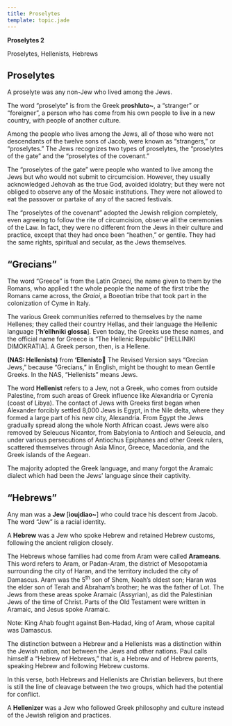 ```yaml
---
title: Proselytes
template: topic.jade
---
```



**Proselytes 2**

Proselytes, Hellenists, Hebrews

Proselytes
----------

A proselyte was any non-Jew who lived among the Jews.

The word “proselyte” is from the Greek **proshluto\~**, a “stranger” or
“foreigner”, a person who has come from his own people to live in a new
country, with people of another culture.

Among the people who lives among the Jews, all of those who were not
descendants of the twelve sons of Jacob, were known as “strangers,” or
“proselytes.” The Jews recognizes two types of proselytes, the
“proselytes of the gate” and the “proselytes of the covenant.”

The “proselytes of the gate” were people who wanted to live among the
Jews but who would not submit to circumcision. However, they usually
acknowledged Jehovah as the true God, avoided idolatry; but they were
not obliged to observe any of the Mosaic institutions. They were not
allowed to eat the passover or partake of any of the sacred festivals.

The “proselytes of the covenant” adopted the Jewish religion completely,
even agreeing to follow the rite of circumcision, observe all the
ceremonies of the Law. In fact, they were no different from the Jews in
their culture and practice, except that they had once been “heathen,” or
gentile. They had the same rights, spiritual and secular, as the Jews
themselves.

“Grecians”
----------

The word “Greece” is from the Latin *Graeci*, the name given to them by
the Romans, who applied t the whole people the name of the first tribe
the Romans came across, the *Graioi*, a Boeotian tribe that took part in
the colonization of Cyme in Italy.

The various Greek communities referred to themselves by the name
Hellenes; they called their country Hellas, and their language the
Hellenic language [**‘h‘ellhniki glossa**]. Even today, the Greeks use
these names, and the official name for Greece is “The Hellenic Republic”
[HELLINIKI DIMOKRATIA]. A Greek person, then, is a Hellene.

**(NAS: Hellenists)** from **‘Ellenisto** The Revised Version says
“Grecian Jews,” because “Grecians,” in English, might be thought to mean
Gentile Greeks. In the NAS, “Hellenists” means Jews.

The word **Hellenist** refers to a Jew, not a Greek, who comes from
outside Palestine, from such areas of Greek influence like Alexandria or
Cyrenia (coast of Libya). The contact of Jews with Greeks first began
when Alexander forcibly settled 8,000 Jews is Egypt, in the Nile delta,
where they formed a large part of his new city, Alexandria. From Egypt
the Jews gradually spread along the whole North African coast. Jews were
also removed by Seleucus Nicantor, from Babylonia to Antioch and
Seleucia, and under various persecutions of Antiochus Epiphanes and
other Greek rulers, scattered themselves through Asia Minor, Greece,
Macedonia, and the Greek islands of the Aegean.

The majority adopted the Greek language, and many forgot the Aramaic
dialect which had been the Jews’ language since their captivity.

“Hebrews”
---------

Any man was a **Jew** [**ioujdiao\~**] who could trace his descent from
Jacob. The word “Jew” is a racial identity.

A **Hebrew** was a Jew who spoke Hebrew and retained Hebrew customs,
following the ancient religion closely.

The Hebrews whose families had come from Aram were called **Arameans**.
This word refers to Aram, or Padan-Aram, the district of Mesopotamia
surrounding the city of Haran, and the territory included the city of
Damascus. Aram was the 5<sup>th</sup> son of Shem, Noah’s oldest son;
Haran was the elder son of Terah and Abraham’s brother; he was the
father of Lot. The Jews from these areas spoke Aramaic (Assyrian), as
did the Palestinian Jews of the time of Christ. Parts of the Old
Testament were written in Aramaic, and Jesus spoke Aramaic.

Note: King Ahab fought against Ben-Hadad, king of Aram, whose capital
was Damascus.

The distinction between a Hebrew and a Hellenists was a distinction
within the Jewish nation, not between the Jews and other nations. Paul
calls himself a “Hebrew of Hebrews,” that is, a Hebrew and of Hebrew
parents, speaking Hebrew and following Hebrew customs.

In this verse, both Hebrews and Hellenists are Christian believers, but
there is still the line of cleavage between the two groups, which had
the potential for conflict.

A **Hellenizer** was a Jew who followed Greek philosophy and culture
instead of the Jewish religion and practices.

